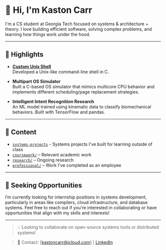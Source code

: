 # 👋 Hi, I'm Kaston Carr

I'm a CS student at Georgia Tech focused on systems & architecture + theory. I love building efficient software, solving complex problems, and learning how things work under the hood.

---

## 🚀 Highlights

- **[Custom Unix Shell](https://github.com/Kaston-C/Shell)**  
  Developed a Unix-like command-line shell in C.

- **Multipart OS Simulator**  
  Built a C-based OS simulator that mimics multicore CPU behavior and implements different scheduling/page replacement strategies.

- **Intelligent Intent Recognition Research**  
  An ML model trained using kinematic data to classify biomechanical behaviors. Built with TensorFlow and pandas.

---

## 📂 Content

- [`systems-projects`](./personal-projects) - Systems projects I've built for learning outside of class
- [`coursework/`](./coursework) – Relevant academic work
- [`research/`](./research) – Ongoing research
- [`professional/`](./professional) – Work I've completed as an employee

---

## 🌱 Seeking Opportunities
I’m currently looking for internship positions in systems development, particularly in areas like compilers, cloud infrastructure, and database systems. Feel free to reach out if you’re interested in collaborating or have opportunities that align with my skills and interests!

---

> 💡 Looking to collaborate on open-source systems tools or distributed systems!

> 📧 Contact: [kastoncarr@icloud.com] | [LinkedIn](https://www.linkedin.com/in/kastoncarr)
